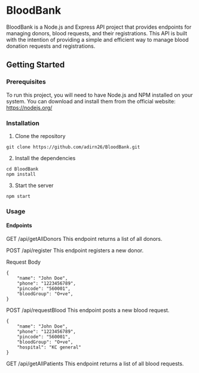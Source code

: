 # BloodBank
BloodBank is a Node.js and Express API project that provides endpoints for managing donors, 
blood requests, and their registrations. This API is built with the intention of providing a 
simple and efficient way to manage blood donation requests and registrations.

## Getting Started
### Prerequisites
To run this project, you will need to have Node.js and NPM installed on your system. You can download and install them from the official website: https://nodejs.org/

### Installation
1. Clone the repository
```
git clone https://github.com/adirn26/BloodBank.git
```
2. Install the dependencies
```
cd BloodBank
npm install
```
3. Start the server
```
npm start
```
### Usage
#### Endpoints
GET /api/getAllDonors
This endpoint returns a list of all donors.

POST /api/register
This endpoint registers a new donor.

Request Body
```
{
    "name": "John Doe",
    "phone": "1223456789",
    "pincode": "560001", 
    "bloodGroup": "O+ve", 
}
```

POST /api/requestBlood
This endpoint posts a new blood request.

```
{
    "name": "John Doe",
    "phone": "1223456789",
    "pincode": "560001", 
    "bloodGroup": "O+ve", 
    "hospital": "KC general"
}
```
GET /api/getAllPatients
This endpoint returns a list of all blood requests.

